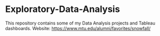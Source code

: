 # Exploratory-Data-Analysis
This repository contains some of my Data Analysis projects and Tableau dashboards.
Website: https://www.mtu.edu/alumni/favorites/snowfall/

